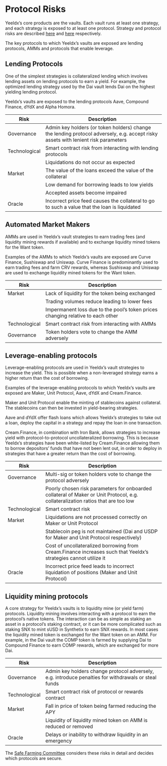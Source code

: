 # Protocol Risks

Yeeldx’s core products are the vaults. Each vault runs at least one strategy, and each strategy is exposed to at least one protocol. Strategy and protocol risks are described [here](https://docs.Yeeldx.finance/resources/risks/strategy-risks) and [here](https://docs.Yeeldx.finance/resources/risks/protocol-risks) respectively.

The key protocols to which Yeeldx’s vaults are exposed are lending protocols, AMMs and protocols that enable leverage.

## Lending Protocols

One of the simplest strategies is collateralized lending which involves lending assets on lending protocols to earn a yield. For example, the optimized lending strategy used by the Dai vault lends Dai on the highest yielding lending protocol.

Yeeldx’s vaults are exposed to the lending protocols Aave, Compound Finance, dYdX and Alpha Homora.

|Risk|Description|
|----|-----------|
|Governance|Admin key holders (or token holders) change the lending protocol adversely, e.g. accept risky assets with lenient risk parameters|
|Technological|Smart contract risk from interacting with lending protocols|
||Liquidations do not occur as expected|
|Market|The value of the loans exceed the value of the collateral|
||Low demand for borrowing leads to low yields|
||Accepted assets become impaired|
|Oracle|Incorrect price feed causes the collateral to go to such a value that the loan is liquidated|

## Automated Market Makers

AMMs are used in Yeeldx’s vault strategies to earn trading fees (and liquidity mining rewards if available) and to exchange liquidity mined tokens for the Want token.

Examples of the AMMs to which Yeeldx’s vaults are exposed are Curve Finance, Sushiswap and Uniswap. Curve Finance is predominantly used to earn trading fees and farm CRV rewards, whereas Sushiswap and Uniswap are used to exchange liquidity mined tokens for the Want token.


|Risk|Description|
|----|-----------|
|Market|Lack of liquidity for the token being exchanged|
||Trading volumes reduce leading to lower fees|
||Impermanent loss due to the pool’s token prices changing relative to each other|
|Technological|Smart contract risk from interacting with AMMs|
|Governance|Token holders vote to change the AMM adversely|

## Leverage-enabling protocols

Leverage-enabling protocols are used in Yeeldx’s vault strategies to increase the yield. This is possible when a non-leveraged strategy earns a higher return than the cost of borrowing.

Examples of the leverage-enabling protocols to which Yeeldx’s vaults are exposed are Maker, Unit Protocol, Aave, dYdX and Cream.Finance.

Maker and Unit Protocol enable the minting of stablecoins against collateral. The stablecoins can then be invested in yield-bearing strategies.

Aave and dYdX offer flash loans which allows Yeeldx’s strategies to take out a loan, deploy the capital in a strategy and repay the loan in one transaction.

Cream.Finance, in combination with Iron Bank, allows strategies to increase yield with protocol-to-protocol uncollateralized borrowing. This is because Yeeldx’s strategies have been white-listed by Cream.Finance allowing them to borrow depositors’ funds that have not been lent out, in order to deploy in strategies that have a greater return than the cost of borrowing.


|Risk|Description|
|----|-----------|
|Governance|Multi-sig or token holders vote to change the protocol adversely|
||Poorly chosen risk parameters for onboarded collateral of Maker or Unit Protocol, e.g. collateralization ratios that are too low|
|Technological|Smart contract risk|
|Market|Liquidations are not processed correctly on Maker or Unit Protocol|
||Stablecoin peg is not maintained (Dai and USDP for Maker and Unit Protocol respectively)|
||Cost of uncollateralized borrowing from Cream.Finance increases such that Yeeldx’s strategies cannot utilize it|
|Oracle|Incorrect price feed leads to incorrect liquidation of positions  (Maker and Unit Protocol)|

## Liquidity mining protocols


A core strategy for Yeeldx’s vaults is to liquidity mine (or yield farm) protocols.
Liquidity mining involves interacting with a protocol to earn the protocol’s native tokens. The interaction can be as simple as staking an asset in a protocol’s staking contract, or it can be more complicated such as staking SNX to mint sUSD in Synthetix to earn SNX rewards.
In most cases the liquidity mined token is exchanged for the Want token on an AMM. For example, in the Dai vault the COMP token is farmed by supplying Dai to Compound Finance to earn COMP rewards, which are exchanged for more Dai.


|Risk|Description|
|----|-----------|
|Governance|Admin key holders change protocol adversely, e.g. introduce penalties for withdrawals or steal funds|
|Technological|Smart contract risk of protocol or rewards contract|
|Market|Fall in price of token being farmed reducing the APY|
||Liquidity of liquidity mined token on AMM is reduced or removed |
|Oracle|Delays or inability to withdraw liquidity in an emergency|

The [Safe Farming Committee](https://gov.Yeeldx.finance/t/introducing-Yeeldx-safe-farming-committee/10533) considers these risks in detail and decides which protocols are secure.